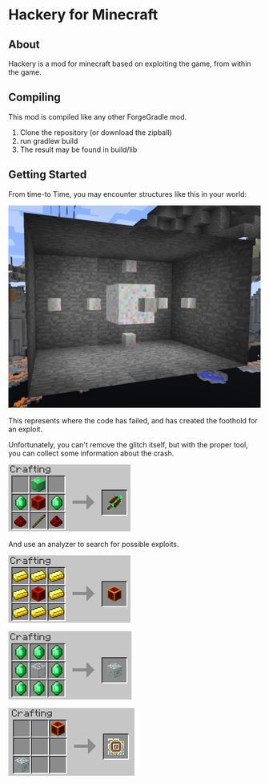 
Hackery for Minecraft
=====================

About
-----

Hackery is a mod for minecraft based on exploiting the game, from within the game.


Compiling
---------
This mod is compiled like any other ForgeGradle mod.

1. Clone the repository (or download the zipball)
2. run gradlew build
3. The result may be found in build/lib


Getting Started
---------------
From time-to Time, you may encounter structures like this in your world:

![Glitch Structure](readme-images/GlitchCore.png)

This represents where the code has failed, and has created the foothold for an exploit.

Unfortunately, you can't remove the glitch itself, but with the proper tool, you can collect some information about the crash.

![Glitch Harvester](readme-images/recipieHarvester.png)

And use an analyzer to search for possible exploits.

![Guilded Redstone](readme-images/recipieGuildedRedstone.png)

![Emerald Glass](readme-images/recipieEmeraldGlass.png)

![CoreDump Analyzer](readme-images/recipieAnalyzer.png)
